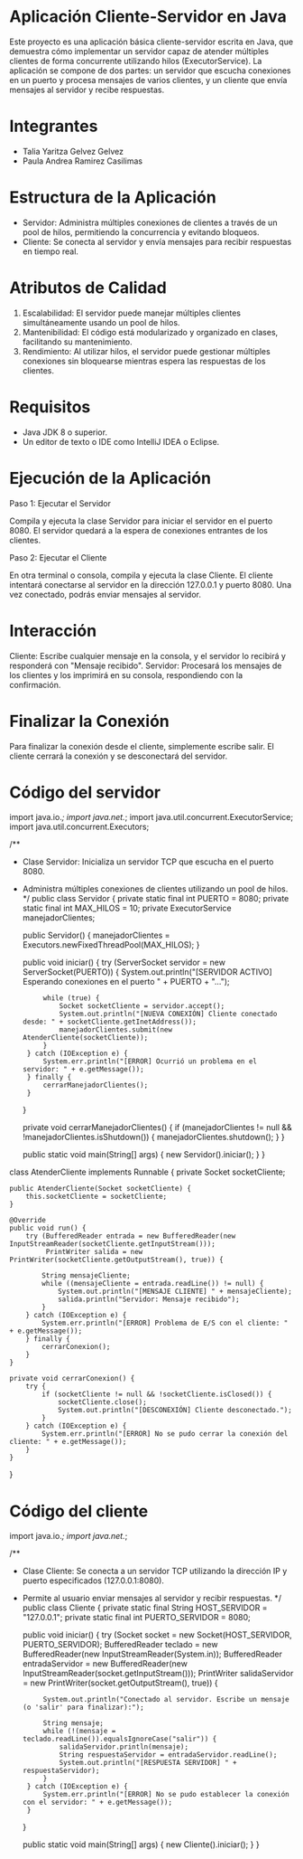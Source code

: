 # Aplicación Cliente-Servidor en Java

Este proyecto es una aplicación básica cliente-servidor escrita en Java, que demuestra cómo implementar un servidor capaz de atender múltiples clientes de forma concurrente utilizando hilos (ExecutorService). La aplicación se compone de dos partes: un servidor que escucha conexiones en un puerto y procesa mensajes de varios clientes, y un cliente que envía mensajes al servidor y recibe respuestas.

# Integrantes

- Talia Yaritza Gelvez Gelvez
- Paula Andrea Ramirez Casilimas

# Estructura de la Aplicación

- Servidor: Administra múltiples conexiones de clientes a través de un pool de hilos, permitiendo la concurrencia y evitando bloqueos.
- Cliente: Se conecta al servidor y envía mensajes para recibir respuestas en tiempo real.

# Atributos de Calidad

1. Escalabilidad: El servidor puede manejar múltiples clientes simultáneamente usando un pool de hilos.
2. Mantenibilidad: El código está modularizado y organizado en clases, facilitando su mantenimiento.
3. Rendimiento: Al utilizar hilos, el servidor puede gestionar múltiples conexiones sin bloquearse mientras espera las respuestas de los clientes.

# Requisitos

- Java JDK 8 o superior.
- Un editor de texto o IDE como IntelliJ IDEA o Eclipse.

# Ejecución de la Aplicación

Paso 1: Ejecutar el Servidor

Compila y ejecuta la clase Servidor para iniciar el servidor en el puerto 8080. El servidor quedará a la espera de conexiones entrantes de los clientes.

Paso 2: Ejecutar el Cliente

En otra terminal o consola, compila y ejecuta la clase Cliente. El cliente intentará conectarse al servidor en la dirección 127.0.0.1 y puerto 8080. Una vez conectado, podrás enviar mensajes al servidor.

# Interacción

Cliente: Escribe cualquier mensaje en la consola, y el servidor lo recibirá y responderá con "Mensaje recibido".
Servidor: Procesará los mensajes de los clientes y los imprimirá en su consola, respondiendo con la confirmación.

# Finalizar la Conexión

Para finalizar la conexión desde el cliente, simplemente escribe salir. El cliente cerrará la conexión y se desconectará del servidor.

# Código del servidor

import java.io.*;
import java.net.*;
import java.util.concurrent.ExecutorService;
import java.util.concurrent.Executors;

/**
 * Clase Servidor: Inicializa un servidor TCP que escucha en el puerto 8080.
 * Administra múltiples conexiones de clientes utilizando un pool de hilos.
 */
public class Servidor {
    private static final int PUERTO = 8080;
    private static final int MAX_HILOS = 10;
    private ExecutorService manejadorClientes;

    public Servidor() {
        manejadorClientes = Executors.newFixedThreadPool(MAX_HILOS);
    }

    public void iniciar() {
        try (ServerSocket servidor = new ServerSocket(PUERTO)) {
            System.out.println("[SERVIDOR ACTIVO] Esperando conexiones en el puerto " + PUERTO + "...");

            while (true) {
                Socket socketCliente = servidor.accept();
                System.out.println("[NUEVA CONEXIÓN] Cliente conectado desde: " + socketCliente.getInetAddress());
                manejadorClientes.submit(new AtenderCliente(socketCliente));
            }
        } catch (IOException e) {
            System.err.println("[ERROR] Ocurrió un problema en el servidor: " + e.getMessage());
        } finally {
            cerrarManejadorClientes();
        }
    }

    private void cerrarManejadorClientes() {
        if (manejadorClientes != null && !manejadorClientes.isShutdown()) {
            manejadorClientes.shutdown();
        }
    }

    public static void main(String[] args) {
        new Servidor().iniciar();
    }
}

class AtenderCliente implements Runnable {
    private Socket socketCliente;

    public AtenderCliente(Socket socketCliente) {
        this.socketCliente = socketCliente;
    }

    @Override
    public void run() {
        try (BufferedReader entrada = new BufferedReader(new InputStreamReader(socketCliente.getInputStream()));
             PrintWriter salida = new PrintWriter(socketCliente.getOutputStream(), true)) {

            String mensajeCliente;
            while ((mensajeCliente = entrada.readLine()) != null) {
                System.out.println("[MENSAJE CLIENTE] " + mensajeCliente);
                salida.println("Servidor: Mensaje recibido");
            }
        } catch (IOException e) {
            System.err.println("[ERROR] Problema de E/S con el cliente: " + e.getMessage());
        } finally {
            cerrarConexion();
        }
    }

    private void cerrarConexion() {
        try {
            if (socketCliente != null && !socketCliente.isClosed()) {
                socketCliente.close();
                System.out.println("[DESCONEXIÓN] Cliente desconectado.");
            }
        } catch (IOException e) {
            System.err.println("[ERROR] No se pudo cerrar la conexión del cliente: " + e.getMessage());
        }
    }
}

# Código del cliente

import java.io.*;
import java.net.*;

/**
 * Clase Cliente: Se conecta a un servidor TCP utilizando la dirección IP y puerto especificados (127.0.0.1:8080).
 * Permite al usuario enviar mensajes al servidor y recibir respuestas.
 */
public class Cliente {
    private static final String HOST_SERVIDOR = "127.0.0.1";
    private static final int PUERTO_SERVIDOR = 8080;

    public void iniciar() {
        try (Socket socket = new Socket(HOST_SERVIDOR, PUERTO_SERVIDOR);
             BufferedReader teclado = new BufferedReader(new InputStreamReader(System.in));
             BufferedReader entradaServidor = new BufferedReader(new InputStreamReader(socket.getInputStream()));
             PrintWriter salidaServidor = new PrintWriter(socket.getOutputStream(), true)) {

            System.out.println("Conectado al servidor. Escribe un mensaje (o 'salir' para finalizar):");

            String mensaje;
            while (!(mensaje = teclado.readLine()).equalsIgnoreCase("salir")) {
                salidaServidor.println(mensaje);
                String respuestaServidor = entradaServidor.readLine();
                System.out.println("[RESPUESTA SERVIDOR] " + respuestaServidor);
            }
        } catch (IOException e) {
            System.err.println("[ERROR] No se pudo establecer la conexión con el servidor: " + e.getMessage());
        }
    }

    public static void main(String[] args) {
        new Cliente().iniciar();
    }
}
